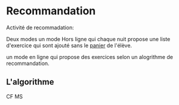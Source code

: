 
# Recommandation 

Activité de recommadation:

Deux modes un mode Hors ligne qui chaque nuit propose une liste d'exercice qui sont ajouté sans le [panier](panier.md) de l'élève.

un mode en ligne qui propose des exercices selon un alogrithme de recommandation.

## L'algorithme 

CF MS

